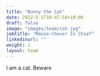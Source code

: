 ```yaml
---
title: "Bunny the Cat"
date: 2022-5-1T10:47:58+10:00
draft: false
image: "images/team/cat.jpg"
jobtitle: "Mouse-Chaser In Chief"
linkedinurl: ""
weight: 1
layout: team
---
```


I am a cat. Beware
